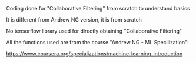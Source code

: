 Coding done for "Collaborative Filtering" from scratch to understand basics

It is different from Andrew NG version, it is from scratch 

No tensorflow library used for directly obtaining "Collaborative Filtering"

All the functions used are from the course "Andrew NG - ML Specilization":

https://www.coursera.org/specializations/machine-learning-introduction
